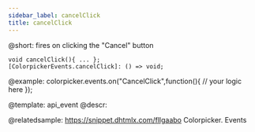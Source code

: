 ```yaml
---
sidebar_label: cancelClick
title: cancelClick
---          
```


@short:
fires on clicking the "Cancel" button

```todoapi
void cancelClick(){ ... };
[ColorpickerEvents.cancelClick]: () => void;
```

@example:
colorpicker.events.on("CancelClick",function(){
	// your logic here
});


@template: api_event
@descr:

@relatedsample: https://snippet.dhtmlx.com/fllgaabo	Colorpicker. Events

